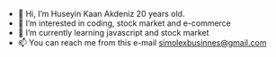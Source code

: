 - 👋 Hi, I’m Huseyin Kaan Akdeniz 20 years old.
- 👀 I’m interested in coding, stock market and e-commerce 
- 🌱 I’m currently learning javascript and stock market 
- 📫 You can reach me from this e-mail simolexbusinnes@gmail.com

<!---
Huseyink24/Huseyink24 is a ✨ special ✨ repository because its `README.md` (this file) appears on your GitHub profile.
You can click the Preview link to take a look at your changes.
--->
